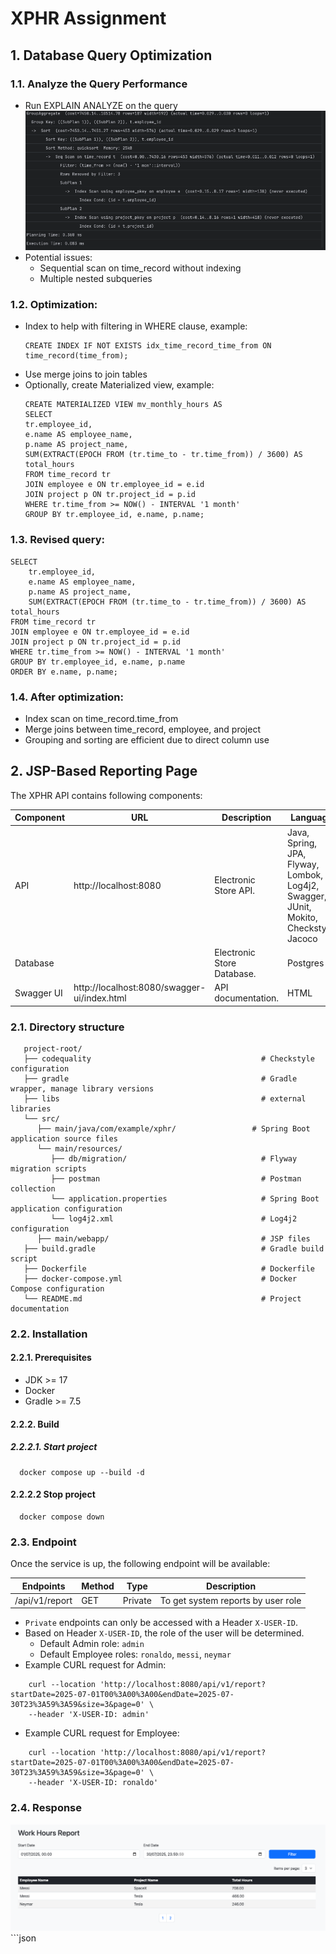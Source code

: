 # XPHR Assignment

## 1. Database Query Optimization
### 1.1. Analyze the Query Performance
- Run EXPLAIN ANALYZE on the query
![img.png](img.png)
- Potential issues:
  - Sequential scan on time_record without indexing
  - Multiple nested subqueries
### 1.2. Optimization:
   - Index to help with filtering in WHERE clause, example:
     ```
     CREATE INDEX IF NOT EXISTS idx_time_record_time_from ON time_record(time_from);
     ```
   - Use merge joins to join tables
   - Optionally, create Materialized view, example:
     ```
     CREATE MATERIALIZED VIEW mv_monthly_hours AS
     SELECT
     tr.employee_id,
     e.name AS employee_name,
     p.name AS project_name,
     SUM(EXTRACT(EPOCH FROM (tr.time_to - tr.time_from)) / 3600) AS total_hours
     FROM time_record tr
     JOIN employee e ON tr.employee_id = e.id
     JOIN project p ON tr.project_id = p.id
     WHERE tr.time_from >= NOW() - INTERVAL '1 month'
     GROUP BY tr.employee_id, e.name, p.name;
     ```
### 1.3. Revised query:
```
SELECT
    tr.employee_id,
    e.name AS employee_name,
    p.name AS project_name,
    SUM(EXTRACT(EPOCH FROM (tr.time_to - tr.time_from)) / 3600) AS total_hours
FROM time_record tr
JOIN employee e ON tr.employee_id = e.id
JOIN project p ON tr.project_id = p.id
WHERE tr.time_from >= NOW() - INTERVAL '1 month'
GROUP BY tr.employee_id, e.name, p.name
ORDER BY e.name, p.name;
```
### 1.4. After optimization:
   - Index scan on time_record.time_from
   - Merge joins between time_record, employee, and project
   - Grouping and sorting are efficient due to direct column use

## 2. JSP-Based Reporting Page

The XPHR API contains following components:

| Component  | URL                                         | Description                | Language                                                                              |
|------------|---------------------------------------------|----------------------------|---------------------------------------------------------------------------------------|
| API        | http://localhost:8080                       | Electronic Store API.      | Java, Spring, JPA, Flyway, Lombok, Log4j2, Swagger, JUnit, Mokito, Checkstyle, Jacoco |
| Database   |                                             | Electronic Store Database. | Postgres                                                                              |
| Swagger UI | http://localhost:8080/swagger-ui/index.html | API documentation.         | HTML                                                                                  |

### 2.1. Directory structure

```plaintext
   project-root/
   ├── codequality                                      # Checkstyle configuration
   ├── gradle                                           # Gradle wrapper, manage library versions
   ├── libs                                             # external libraries
   └── src/
      ├── main/java/com/example/xphr/                 # Spring Boot application source files
      └── main/resources/
         ├── db/migration/                              # Flyway migration scripts
         ├── postman                                    # Postman collection
         └── application.properties                     # Spring Boot application configuration
         └── log4j2.xml                                 # Log4j2 configuration
      ├── main/webapp/                                  # JSP files
   ├── build.gradle                                     # Gradle build script
   ├── Dockerfile                                       # Dockerfile
   ├── docker-compose.yml                               # Docker Compose configuration
   └── README.md                                        # Project documentation
   ```

### 2.2. Installation

#### 2.2.1. Prerequisites

- JDK >= 17
- Docker
- Gradle >= 7.5

#### 2.2.2. Build

##### 2.2.2.1. Start project

```shell
  docker compose up --build -d
```

#### 2.2.2.2 Stop project

```shell
  docker compose down
```

### 2.3. Endpoint
Once the service is up, the following endpoint will be available:

| Endpoints         | Method | Type    | Description                        |
|-------------------|--------|---------|------------------------------------|
| /api/v1/report    | GET    | Private | To get system reports by user role |


- `Private` endpoints can only be accessed with a Header `X-USER-ID`.
- Based on Header `X-USER-ID`, the role of the user will be determined.
  - Default Admin role: `admin`
  - Default Employee roles: `ronaldo`, `messi`, `neymar`
- Example CURL request for Admin:
```shell
    curl --location 'http://localhost:8080/api/v1/report?startDate=2025-07-01T00%3A00%3A00&endDate=2025-07-30T23%3A59%3A59&size=3&page=0' \
    --header 'X-USER-ID: admin'
```
- Example CURL request for Employee:
```shell
    curl --location 'http://localhost:8080/api/v1/report?startDate=2025-07-01T00%3A00%3A00&endDate=2025-07-30T23%3A59%3A59&size=3&page=0' \
    --header 'X-USER-ID: ronaldo'
```
### 2.4. Response
![img_1.png](img_1.png)```json